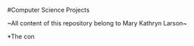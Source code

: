 #Computer Science Projects

~All content of this repository belong to Mary Kathryn Larson~

*The con
